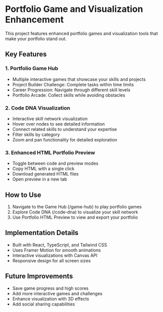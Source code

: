 
# Portfolio Game and Visualization Enhancement

This project features enhanced portfolio games and visualization tools that make your portfolio stand out.

## Key Features

### 1. Portfolio Game Hub
- Multiple interactive games that showcase your skills and projects
- Project Builder Challenge: Complete tasks within time limits
- Career Progression: Navigate through different skill levels
- Portfolio Arcade: Collect skills while avoiding obstacles

### 2. Code DNA Visualization
- Interactive skill network visualization
- Hover over nodes to see detailed information
- Connect related skills to understand your expertise
- Filter skills by category
- Zoom and pan functionality for detailed exploration

### 3. Enhanced HTML Portfolio Preview
- Toggle between code and preview modes
- Copy HTML with a single click
- Download generated HTML files
- Open preview in a new tab

## How to Use

1. Navigate to the Game Hub (/game-hub) to play portfolio games
2. Explore Code DNA (/code-dna) to visualize your skill network
3. Use Portfolio HTML Preview to view and export your portfolio

## Implementation Details

- Built with React, TypeScript, and Tailwind CSS
- Uses Framer Motion for smooth animations
- Interactive visualizations with Canvas API
- Responsive design for all screen sizes

## Future Improvements

- Save game progress and high scores
- Add more interactive games and challenges
- Enhance visualization with 3D effects
- Add social sharing capabilities
